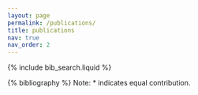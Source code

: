 ```yaml
---
layout: page
permalink: /publications/
title: publications
nav: true
nav_order: 2
---
```


<!-- _pages/publications.md -->

<!-- Bibsearch Feature -->

{% include bib_search.liquid %}

<div class="publications">

{% bibliography %}
Note: * indicates equal contribution.

</div>
